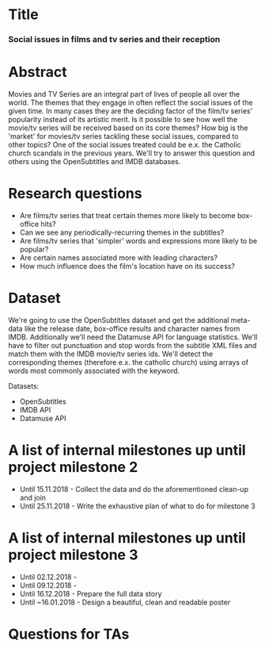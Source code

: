 # Title
### Social issues in films and tv series and their reception

# Abstract
Movies and TV Series are an integral part of lives of people all over the world. The themes that they engage in often reflect the social issues of the given time. In many cases they are the deciding factor of the film/tv series' popularity instead of its artistic merit. Is it possible to see how well the movie/tv series will be received based on its core themes? How big is the 'market' for movies/tv series tackling these social issues, compared to other topics? One of the social issues treated could be e.x. the Catholic church scandals in the previous years. We'll try to answer this question and others using the OpenSubtitles and IMDB databases.

# Research questions
* Are films/tv series that treat certain themes more likely to become box-office hits?
* Can we see any periodically-recurring themes in the subtitles?
* Are films/tv series that 'simpler' words and expressions more likely to be popular?
* Are certain names associated more with leading characters?
* How much influence does the film's location have on its success?

# Dataset
We're going to use the OpenSubtitles dataset and get the additional meta-data like the release date, box-office results and character names from IMDB. Additionally we'll need the Datamuse API for language statistics.  We'll have to filter out punctuation and stop words from the subtitle XML files and match them with the IMDB movie/tv series ids. We'll detect the corresponding themes (therefore e.x. the catholic church) using arrays of words most commonly associated with the keyword.

Datasets:
* OpenSubtitles
* IMDB API
* Datamuse API

# A list of internal milestones up until project milestone 2
* Until 15.11.2018 - Collect the data and do the aforementioned clean-up and join
* Until 25.11.2018 - Write the exhaustive plan of what to do for milestone 3

# A list of internal milestones up until project milestone 3
* Until 02.12.2018 - 
* Until 09.12.2018 -
* Until 16.12.2018 - Prepare the full data story
* Until ~16.01.2018 - Design a beautiful, clean and readable poster

# Questions for TAs
